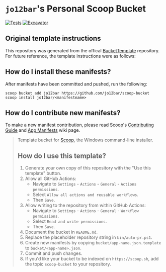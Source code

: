 # `jo12bar`'s Personal Scoop Bucket

[![Tests](https://github.com/jo12bar/scoop-bucket/actions/workflows/ci.yml/badge.svg)](https://github.com/jo12bar/scoop-bucket/actions/workflows/ci.yml) [![Excavator](https://github.com/jo12bar/scoop-bucket/actions/workflows/excavator.yml/badge.svg)](https://github.com/jo12bar/scoop-bucket/actions/workflows/excavator.yml)

## Original template instructions

This repository was generated from the offical [BucketTemplate](https://github.com/ScoopInstaller/BucketTemplate) repository. For future reference, the template instructions were as follows:

## How do I install these manifests?

After manifests have been committed and pushed, run the following:

```pwsh
scoop bucket add jo12bar https://github.com/jo12bar/scoop-bucket
scoop install jo12bar/<manifestname>
```

## How do I contribute new manifests?

To make a new manifest contribution, please read Scoop's [Contributing
Guide](https://github.com/ScoopInstaller/.github/blob/main/.github/CONTRIBUTING.md)
and [App Manifests](https://github.com/ScoopInstaller/Scoop/wiki/App-Manifests)
wiki page.

> Template bucket for [Scoop](https://scoop.sh), the Windows command-line installer.
>
> ## How do I use this template?
>
> 1. Generate your own copy of this repository with the "Use this template"
>    button.
> 2. Allow all GitHub Actions:
>    - Navigate to `Settings` - `Actions` - `General` - `Actions permissions`.
>    - Select `Allow all actions and reusable workflows`.
>    - Then `Save`.
> 3. Allow writing to the repository from within GitHub Actions:
>    - Navigate to `Settings` - `Actions` - `General` - `Workflow permissions`.
>    - Select `Read and write permissions`.
>    - Then `Save`.
> 4. Document the bucket in `README.md`.
> 5. Replace the placeholder repository string in `bin/auto-pr.ps1`.
> 6. Create new manifests by copying `bucket/app-name.json.template` to
>    `bucket/<app-name>.json`.
> 7. Commit and push changes.
> 8. If you'd like your bucket to be indexed on `https://scoop.sh`, add the
>    topic `scoop-bucket` to your repository.
